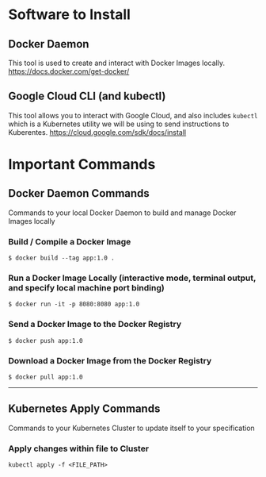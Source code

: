 # Software to Install

## Docker Daemon
This tool is used to create and interact with Docker Images locally.
https://docs.docker.com/get-docker/

## Google Cloud CLI (and kubectl)
This tool allows you to interact with Google Cloud, and also includes `kubectl` which is a Kubernetes utility we will be using to send instructions to Kuberentes.
https://cloud.google.com/sdk/docs/install

# Important Commands
## Docker Daemon Commands
Commands to your local Docker Daemon to build and manage Docker Images locally

### Build / Compile a Docker Image
```
$ docker build --tag app:1.0 .
```

### Run a Docker Image Locally (interactive mode, terminal output, and specify local machine port binding)
```
$ docker run -it -p 8080:8080 app:1.0
```

### Send a Docker Image to the Docker Registry
```
$ docker push app:1.0
```

### Download a Docker Image from the Docker Registry
```
$ docker pull app:1.0
```

---

## Kubernetes Apply Commands
Commands to your Kubernetes Cluster to update itself to your specification

### Apply changes within file to Cluster
```
kubectl apply -f <FILE_PATH>
```
